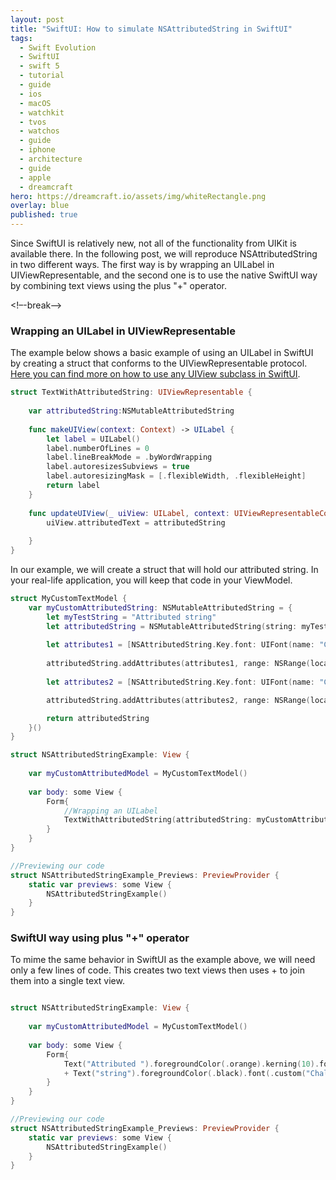 ```yaml
---
layout: post
title: "SwiftUI: How to simulate NSAttributedString in SwiftUI"
tags:
  - Swift Evolution
  - SwiftUI
  - swift 5
  - tutorial
  - guide
  - ios
  - macOS
  - watchkit
  - tvos
  - watchos
  - guide
  - iphone
  - architecture
  - guide
  - apple
  - dreamcraft
hero: https://dreamcraft.io/assets/img/whiteRectangle.png
overlay: blue
published: true
---
```


Since SwiftUI is relatively new, not all of the functionality from UIKit is available there. In the following post, we will reproduce NSAttributedString in two different ways.
The first way is by wrapping an UILabel in UIViewRepresentable, and the second one is to use the native SwiftUI way by combining text views using the plus "+" operator.

<!–-break-–>


### Wrapping an UILabel in UIViewRepresentable

The example below shows a basic example of using an UILabel in SwiftUI by creating a struct that conforms to the UIViewRepresentable protocol. [Here you can find more on how to use any UIView subclass in SwiftUI](https://dreamcraft.io/posts/swiftui-use-uikit-view-in-swiftui).
```swift
struct TextWithAttributedString: UIViewRepresentable {
    
    var attributedString:NSMutableAttributedString
    
    func makeUIView(context: Context) -> UILabel {
        let label = UILabel()
        label.numberOfLines = 0
        label.lineBreakMode = .byWordWrapping
        label.autoresizesSubviews = true
        label.autoresizingMask = [.flexibleWidth, .flexibleHeight]
        return label
    }
    
    func updateUIView(_ uiView: UILabel, context: UIViewRepresentableContext<TextWithAttributedString>) {
        uiView.attributedText = attributedString
        
    }
}
```
In our example, we will create a struct that will hold our attributed string. In your real-life application, you will keep that code in your ViewModel.
```swift
struct MyCustomTextModel {
    var myCustomAttributedString: NSMutableAttributedString = {
        let myTestString = "Attributed string"
        let attributedString = NSMutableAttributedString(string: myTestString)
        
        let attributes1 = [NSAttributedString.Key.font: UIFont(name: "Chalkduster", size: 25)!, .foregroundColor: UIColor.orange, NSAttributedString.Key.kern: 10] as [NSAttributedString.Key : Any]
        
        attributedString.addAttributes(attributes1, range: NSRange(location: 0, length: "Attributed ".count))
        
        let attributes2 = [NSAttributedString.Key.font: UIFont(name: "Chalkduster", size: 25)!, .foregroundColor: UIColor.black]

        attributedString.addAttributes(attributes2, range: NSRange(location: "Attributed".count + 1, length: "string".count))

        return attributedString
    }()
}

struct NSAttributedStringExample: View {
    
    var myCustomAttributedModel = MyCustomTextModel()
    
    var body: some View {
        Form{
            //Wrapping an UILabel
            TextWithAttributedString(attributedString: myCustomAttributedModel.myCustomAttributedString)
        }
    }
}

//Previewing our code
struct NSAttributedStringExample_Previews: PreviewProvider {
    static var previews: some View {
        NSAttributedStringExample()
    }
}

```
### SwiftUI way using plus "+" operator 

To mime the same behavior in SwiftUI as the example above, we will need only a few lines of code. This creates two text views then uses + to join them into a single text view.

```swift

struct NSAttributedStringExample: View {
    
    var myCustomAttributedModel = MyCustomTextModel()
    
    var body: some View {
        Form{
            Text("Attributed ").foregroundColor(.orange).kerning(10).font(.custom("Chalkduster", size: 25))
            + Text("string").foregroundColor(.black).font(.custom("Chalkduster", size: 25))
        }
    }
}

//Previewing our code
struct NSAttributedStringExample_Previews: PreviewProvider {
    static var previews: some View {
        NSAttributedStringExample()
    }
}
```


